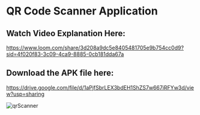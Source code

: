 # QR Code Scanner Application
## Watch Video Explanation Here: 
https://www.loom.com/share/3d208a9dc5e8405481705e9b754cc0d9?sid=4f020f83-3c09-4ca9-8885-0cb181dda67a
## Download the APK file here: 
https://drive.google.com/file/d/1aPjfSbrLEX3bdEH1ShZS7w667iRFYw3d/view?usp=sharing

![qrScanner](https://github.com/harshjoshi004/QrScanner/assets/138373025/b301343e-0faa-42c0-a5a3-e1718620aa82)
